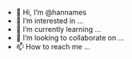 - 👋 Hi, I’m @hannames
- 👀 I’m interested in ...
- 🌱 I’m currently learning ...
- 💞️ I’m looking to collaborate on ...
- 📫 How to reach me ...

<!---
hannames/hannames is a ✨ special ✨ repository because its `README.md` (this file) appears on your GitHub profile.
You can click the Preview link to take a look at your changes.
--->
